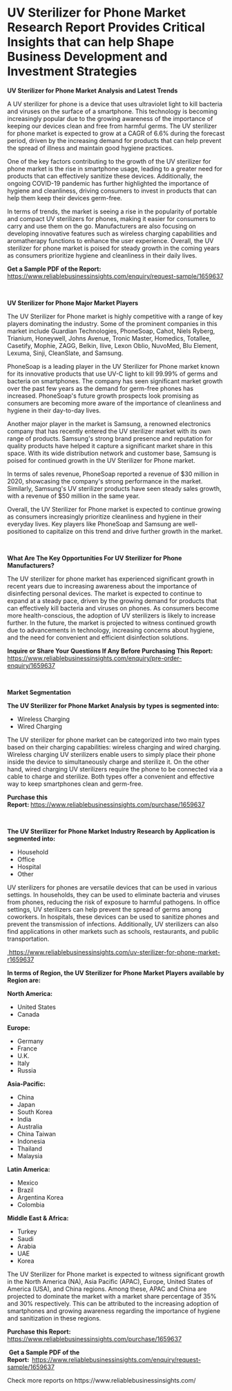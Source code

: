 <p><h1>UV Sterilizer for Phone Market Research Report Provides Critical Insights that can help Shape Business Development and Investment Strategies</h1></p><p><strong>UV Sterilizer for Phone Market Analysis and Latest Trends</strong></p>
<p><p>A UV sterilizer for phone is a device that uses ultraviolet light to kill bacteria and viruses on the surface of a smartphone. This technology is becoming increasingly popular due to the growing awareness of the importance of keeping our devices clean and free from harmful germs. The UV sterilizer for phone market is expected to grow at a CAGR of 6.6% during the forecast period, driven by the increasing demand for products that can help prevent the spread of illness and maintain good hygiene practices.</p><p>One of the key factors contributing to the growth of the UV sterilizer for phone market is the rise in smartphone usage, leading to a greater need for products that can effectively sanitize these devices. Additionally, the ongoing COVID-19 pandemic has further highlighted the importance of hygiene and cleanliness, driving consumers to invest in products that can help them keep their devices germ-free.</p><p>In terms of trends, the market is seeing a rise in the popularity of portable and compact UV sterilizers for phones, making it easier for consumers to carry and use them on the go. Manufacturers are also focusing on developing innovative features such as wireless charging capabilities and aromatherapy functions to enhance the user experience. Overall, the UV sterilizer for phone market is poised for steady growth in the coming years as consumers prioritize hygiene and cleanliness in their daily lives.</p></p>
<p><strong>Get a Sample PDF of the Report:&nbsp;</strong> <a href="https://www.reliablebusinessinsights.com/enquiry/request-sample/1659637">https://www.reliablebusinessinsights.com/enquiry/request-sample/1659637</a></p>
<p>&nbsp;</p>
<p><strong>UV Sterilizer for Phone Major Market Players</strong></p>
<p><p>The UV Sterilizer for Phone market is highly competitive with a range of key players dominating the industry. Some of the prominent companies in this market include Guardian Technologies, PhoneSoap, Cahot, Niels Ryberg, Trianium, Honeywell, Johns Avenue, Tronic Master, Homedics, Totallee, Casetify, Mophie, ZAGG, Belkin, Ilive, Lexon Oblio, NuvoMed, Blu Element, Lexuma, Sinji, CleanSlate, and Samsung.</p><p>PhoneSoap is a leading player in the UV Sterilizer for Phone market known for its innovative products that use UV-C light to kill 99.99% of germs and bacteria on smartphones. The company has seen significant market growth over the past few years as the demand for germ-free phones has increased. PhoneSoap's future growth prospects look promising as consumers are becoming more aware of the importance of cleanliness and hygiene in their day-to-day lives.</p><p>Another major player in the market is Samsung, a renowned electronics company that has recently entered the UV sterilizer market with its own range of products. Samsung's strong brand presence and reputation for quality products have helped it capture a significant market share in this space. With its wide distribution network and customer base, Samsung is poised for continued growth in the UV Sterilizer for Phone market.</p><p>In terms of sales revenue, PhoneSoap reported a revenue of $30 million in 2020, showcasing the company's strong performance in the market. Similarly, Samsung's UV sterilizer products have seen steady sales growth, with a revenue of $50 million in the same year.</p><p>Overall, the UV Sterilizer for Phone market is expected to continue growing as consumers increasingly prioritize cleanliness and hygiene in their everyday lives. Key players like PhoneSoap and Samsung are well-positioned to capitalize on this trend and drive further growth in the market.</p></p>
<p>&nbsp;</p>
<p><strong>What Are The Key Opportunities For UV Sterilizer for Phone Manufacturers?</strong></p>
<p><p>The UV sterilizer for phone market has experienced significant growth in recent years due to increasing awareness about the importance of disinfecting personal devices. The market is expected to continue to expand at a steady pace, driven by the growing demand for products that can effectively kill bacteria and viruses on phones. As consumers become more health-conscious, the adoption of UV sterilizers is likely to increase further. In the future, the market is projected to witness continued growth due to advancements in technology, increasing concerns about hygiene, and the need for convenient and efficient disinfection solutions.</p></p>
<p><strong>Inquire or Share Your Questions If Any Before Purchasing This Report:</strong> <a href="https://www.reliablebusinessinsights.com/enquiry/pre-order-enquiry/1659637">https://www.reliablebusinessinsights.com/enquiry/pre-order-enquiry/1659637</a></p>
<p>&nbsp;</p>
<p><strong>Market Segmentation</strong></p>
<p><strong>The UV Sterilizer for Phone Market Analysis by types is segmented into:</strong></p>
<p><ul><li>Wireless Charging</li><li>Wired Charging</li></ul></p>
<p><p>The UV sterilizer for phone market can be categorized into two main types based on their charging capabilities: wireless charging and wired charging. Wireless charging UV sterilizers enable users to simply place their phone inside the device to simultaneously charge and sterilize it. On the other hand, wired charging UV sterilizers require the phone to be connected via a cable to charge and sterilize. Both types offer a convenient and effective way to keep smartphones clean and germ-free.</p></p>
<p><strong>Purchase this Report:&nbsp;</strong><a href="https://www.reliablebusinessinsights.com/purchase/1659637">https://www.reliablebusinessinsights.com/purchase/1659637</a></p>
<p>&nbsp;</p>
<p><strong>The UV Sterilizer for Phone Market Industry Research by Application is segmented into:</strong></p>
<p><ul><li>Household</li><li>Office</li><li>Hospital</li><li>Other</li></ul></p>
<p><p>UV sterilizers for phones are versatile devices that can be used in various settings. In households, they can be used to eliminate bacteria and viruses from phones, reducing the risk of exposure to harmful pathogens. In office settings, UV sterilizers can help prevent the spread of germs among coworkers. In hospitals, these devices can be used to sanitize phones and prevent the transmission of infections. Additionally, UV sterilizers can also find applications in other markets such as schools, restaurants, and public transportation.</p></p>
<p><a href="https://www.reliablebusinessinsights.com/uv-sterilizer-for-phone-market-r1659637">&nbsp;https://www.reliablebusinessinsights.com/uv-sterilizer-for-phone-market-r1659637</a></p>
<p><strong>In terms of Region, the UV Sterilizer for Phone Market Players available by Region are:</strong></p>
<p>
    <p> <strong> North America: </strong>
        <ul>
            <li>United States</li>
            <li>Canada</li>
        </ul>
        </p> 
    <p> <strong> Europe: </strong>
        <ul>
            <li>Germany</li>
            <li>France</li>
            <li>U.K.</li>
            <li>Italy</li>
            <li>Russia</li>
        </ul>
        </p> 
    <p> <strong> Asia-Pacific: </strong>
        <ul>
            <li>China</li>
            <li>Japan</li>
            <li>South Korea</li>
            <li>India</li>
            <li>Australia</li>
            <li>China Taiwan</li>
            <li>Indonesia</li>
            <li>Thailand</li>
            <li>Malaysia</li>
        </ul>
        </p> 
    <p> <strong> Latin America: </strong>
        <ul>
            <li>Mexico</li>
            <li>Brazil</li>
            <li>Argentina Korea</li>
            <li>Colombia</li>
        </ul>
        </p> 
    <p> <strong> Middle East & Africa: </strong>
        <ul>
            <li>Turkey</li>
            <li>Saudi</li>
            <li>Arabia</li>
            <li>UAE</li>
            <li>Korea</li>
        </ul>
    </p>
    </p>
<p><p>The UV Sterilizer for Phone market is expected to witness significant growth in the North America (NA), Asia Pacific (APAC), Europe, United States of America (USA), and China regions. Among these, APAC and China are projected to dominate the market with a market share percentage of 35% and 30% respectively. This can be attributed to the increasing adoption of smartphones and growing awareness regarding the importance of hygiene and sanitization in these regions.</p></p>
<p><strong>Purchase this Report: </strong><a href="https://www.reliablebusinessinsights.com/purchase/1659637">https://www.reliablebusinessinsights.com/purchase/1659637</a></p>
<p>&nbsp;<strong>Get a Sample PDF of the Report:&nbsp;&nbsp;</strong><a href="https://www.reliablebusinessinsights.com/enquiry/request-sample/1659637">https://www.reliablebusinessinsights.com/enquiry/request-sample/1659637</a></p>
<p><strong></strong></p>
<p>Check more reports on https://www.reliablebusinessinsights.com/</p>
